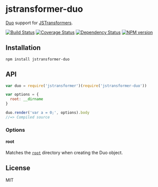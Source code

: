# jstransformer-duo

[Duo](http://duojs.org) support for [JSTransformers](http://github.com/jstransformers).

[![Build Status](https://img.shields.io/travis/jstransformers/jstransformer-duo/master.svg)](https://travis-ci.org/jstransformers/jstransformer-duo)
[![Coverage Status](https://img.shields.io/coveralls/jstransformers/jstransformer-duo/master.svg)](https://coveralls.io/r/jstransformers/jstransformer-duo?branch=master)
[![Dependency Status](https://img.shields.io/david/jstransformers/jstransformer-duo/master.svg)](http://david-dm.org/jstransformers/jstransformer-duo)
[![NPM version](https://img.shields.io/npm/v/jstransformer-duo.svg)](https://www.npmjs.org/package/jstransformer-duo)

## Installation

    npm install jstransformer-duo

## API

```js
var duo = require('jstransformer')(require('jstransformer-duo'))

var options = {
  root: __dirname
}

duo.render('var a = 0;', options).body
//=> Compiled source
```

### Options

#### root

Matches the [`root`](https://github.com/duojs/duo/blob/master/docs/api.md#new-duoroot) directory when creating the Duo object.

## License

MIT
